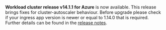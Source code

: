 **Workload cluster release v14.1.1 for Azure** is now available. This release brings fixes for cluster-autoscaler behaviour. Before upgrade please check if your ingress app version is newer or equal to 1.14.0 that is required. Further details can be found in the [release notes](https://docs.giantswarm.io/changes/workload-cluster-releases-azure/releases/azure-v14.1.1/).
